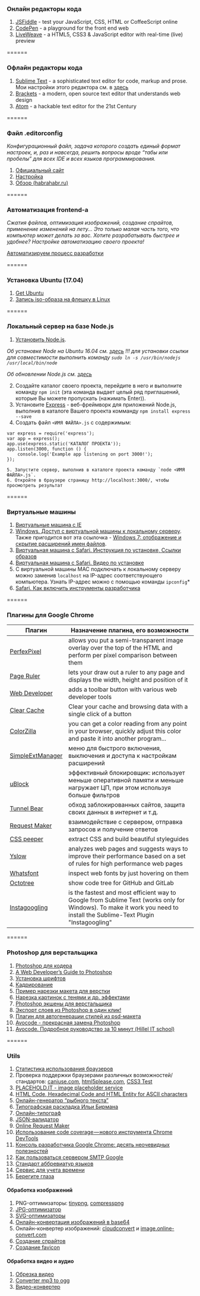 ### Онлайн редакторы кода
1. [JSFiddle](http://jsfiddle.net/) - test your JavaScript, CSS, HTML or CoffeeScript online
2. [CodePen](http://codepen.io) - a playground for the front end web
3. [LiveWeave](http://liveweave.com/) - a HTML5, CSS3 & JavaScript editor with real-time (live) preview

======

### Офлайн редакторы кода
1. [Sublime Text](http://www.sublimetext.com/) - a sophisticated text editor for code, markup and prose. Мои настройки этого редактора см. в [здесь](https://github.com/KAnastasiya/Useful_informations_about_frontend/blob/master/sublime.md)
2. [Brackets](http://brackets.io/) - a modern, open source text editor that understands web design
3. [Atom](https://atom.io/) - a hackable text editor for the 21st Century

======

### Файл .editorconfig
*Конфигурационный файл, задача которого создать единый формат настроек, и, раз и навсегда, решить вопросы вроде “табы или пробелы” для всех IDE и всех языков программирования.*

1. [Официальный сайт](http://editorconfig.org/)
2. [Настройка](https://www.youtube.com/watch?v=p1Ti0wSGG54)
3. [Обзор (habrahabr.ru)](https://habrahabr.ru/post/220131/)

======

### Автоматизация frontend-а
*Сжатия файлов, оптимизация изображений, создание спрайтов, применение изменений на лету... Это только малая часть того, что компьютер может делать за вас. Хотите разрабатывать быстрее и удобнее? Настройке автоматизацию своего проекта!*

[Автоматизируем процесс разработки](https://github.com/KAnastasiya/Useful_informations_about_frontend/blob/master/automation.md)

======

### Установка Ubuntu (17.04)
1. [Get Ubuntu](https://www.ubuntu.com/download)
2. [Запись iso-образа на флешку в Linux](http://compizomania.blogspot.com/2015/09/iso-linux.html) 

======

### Локальный сервер на базе Node.js
1. [Установить Node.js](https://nodejs.org/en/).

*Об установке Node на Ubuntu 16.04 см. [здесь](https://losst.ru/ustanovka-node-js-ubuntu-16-04) !!! для установки ссылки для совместимости  выполнить команду `sudo ln -s /usr/bin/nodejs /usr/local/bin/node`*

*Об обновлении Node.js см. [здесь](https://askubuntu.com/questions/426750/how-can-i-update-my-nodejs-to-the-latest-version)*

2. Создайте каталог своего проекта, перейдите в него и выполните команду `npm init` (эта команда выдает целый ряд приглашений, которые Вы можете пропускать (нажимать Enter)).
3. Установите [Express](http://expressjs.com/ru/) - веб-фреймворк для приложений Node.js, выполнив в каталоге Вашего проекта комманду `npm install express --save`
4. Создать файл `<ИМЯ ФАЙЛА>.js` с содержимым:
```
var express = require('express');
var app = express();
app.use(express.static('КАТАЛОГ ПРОЕКТА'));
app.listen(3000, function () {
    console.log('Example app listening on port 3000!');
});

5. Запустите сервер, выполнив в каталоге проекта команду `node <ИМЯ ФАЙЛА>.js`. 
6. Откройте в браузере страницу http://localhost:3000/, чтобы просмотреть результат
```

======

### Виртуальные машины
1. [Виртуальные машина с IE](https://developer.microsoft.com/en-us/microsoft-edge/tools/vms/)
2. [Windows. Доступ с виртуальной машины к локальному серверу](http://stackoverflow.com/questions/1261975/addressing-localhost-from-a-virtualbox-virtual-machine). Также пригодится вот эта ссылочка - [Windows 7: отображение и скрытие расширений имен файлов](http://netler.ru/ikt/windows7-extension.htm).
3. [Виртуальная машина с Safari. Инструкция по установке, Ссылки образов](https://techsviewer.com/how-to-install-mac-os-x-el-capitan-on-pc-on-virtualbox/)
4. [Виртуальная машина с Safari. Видео по установке](https://www.youtube.com/watch?v=7rM5iXOE7aI)
5. С виртуальной машины MAC подключать к локальному серверу можно заменив `localhost` на IP-адрес соответствующего компьютера. Узнать IP-адрес можно с помощью команды `ipconfig`*
6. [Safari. Как включить инструменты разработчика](https://developer.apple.com/library/content/documentation/AppleApplications/Conceptual/Safari_Developer_Guide/GettingStarted/GettingStarted.html )

======

### Плагины для Google Chrome
|         Плагин         |         Назначение плагина, его возможности        |
| ---------------------- | -------------------------------------------------- |
| [PerfexPixel](https://chrome.google.com/webstore/detail/perfectpixel-by-welldonec/dkaagdgjmgdmbnecmcefdhjekcoceebi?hl=ru) | allows you put a semi-transparent image overlay over the top of the HTML and perform per pixel comparison between them |
| [Page Ruler](https://chrome.google.com/webstore/detail/page-ruler/jlpkojjdgbllmedoapgfodplfhcbnbpn/related?hl=ru) | lets your draw out a ruler to any page and displays the width, height and position of it |
| [Web Developer](https://chrome.google.com/webstore/detail/web-developer/bfbameneiokkgbdmiekhjnmfkcnldhhm/related) | adds a toolbar button with various web developer tools |
| [Clear Cache](https://chrome.google.com/webstore/detail/clear-cache/cppjkneekbjaeellbfkmgnhonkkjfpdn/related?hl=ru) | Clear your cache and browsing data with a single click of a button |
| [ColorZilla](https://chrome.google.com/webstore/detail/colorzilla/bhlhnicpbhignbdhedgjhgdocnmhomnp/related) | you can get a color reading from any point in your browser, quickly adjust this color and paste it into another program... |
| [SimpleExtManager](https://chrome.google.com/webstore/detail/simpleextmanager/kniehgiejgnnpgojkdhhjbgbllnfkfdk/related?hl=ru) | меню для быстрого включения, выключения и доступа к настройкам расширений |
| [uBlock](https://chrome.google.com/webstore/detail/ublock-origin/cjpalhdlnbpafiamejdnhcphjbkeiagm/related?hl=ru) | эффективный блокировщик: использует меньше оперативной памяти и меньше нагружает ЦП, при этом используя больше фильтров |
| [Tunnel Bear](https://chrome.google.com/webstore/detail/tunnelbear-vpn/omdakjcmkglenbhjadbccaookpfjihpa/related) | обход заблокированных сайтов, защита своих данных в интернет и т.д.|
| [Request Maker](https://chrome.google.com/webstore/detail/request-maker/kajfghlhfkcocafkcjlajldicbikpgnp) | взаимодействие с сервером, отправка запросов и получение ответов |
| [CSS peeper](https://chrome.google.com/webstore/detail/css-peeper/mbnbehikldjhnfehhnaidhjhoofhpehk) | extract CSS and build beautiful styleguides |
| [Yslow](https://chrome.google.com/webstore/detail/yslow/ninejjcohidippngpapiilnmkgllmakh) | analyzes web pages and suggests ways to improve their performance based on a set of rules for high performance web pages |
| [Whatsfont](https://chrome.google.com/webstore/detail/whatfont/jabopobgcpjmedljpbcaablpmlmfcogm) | inspect web fonts by just hovering on them |
| [Octotree](https://chrome.google.com/webstore/detail/octotree/bkhaagjahfmjljalopjnoealnfndnagc?hl=ru) | show code tree for GitHub and GitLab |
| [Instagoogling](https://chrome.google.com/webstore/detail/instagoogling/oplehhpakncpogfgojmjaljobfdhogdf) | is the fastest and most efficient way to Google from Sublime Text (works only for Windows). To make it work you need to install the Sublime-Text Plugin "Instagoogling" |

======

### Photoshop для верстальщика
1. [Photoshop для кодера](http://xiper.net/learn/photoshop/) 
2. [A Web Developer’s Guide to Photoshop](http://rafaltomal.com/a-web-developerss-guide-to-photoshop/)
3. [Установка шрифтов](https://www.youtube.com/watch?v=tVpmLG1PuVA)
4. [Кадрирование](https://www.youtube.com/watch?v=BjtVlWN9A10)
5. [Пример нарезки макета для верстки](http://gearmobile.github.io/photoshop/photoshop-example-cutting-mockup/)
6. [Нарезка картинок с тенями и др. эффектами](http://paulradzkov.com/2012/photoshop_new_layer_based_slice/)
7. [Photoshop экшены для верстальщика](http://vovanr.com/posts/photoshop-actions/)
8. [Экспорт слоев из Photoshop в один клик!](http://jnet.kz/httml/2014/03/13/eksport-sloev-iz-photoshop-v-odin-klik.html)
9. [Плагин для автогенерации стилей из psd-макета](http://loftblog.ru/material/sokrati-vremya-svoej-verstki-v-3-raza/)
10. [Avocode - прекрасная замена Photoshop](https://avocode.com/features-developer.html)
11. [Avocode. Подробное руководство за 10 минут (Hillel IT school)](https://www.youtube.com/watch?v=pAfMkjKY004&utm_source=newsletter&utm_medium=email&utm_campaign=kak_verstat_effektivnee&utm_term=2016-12-14)

======

### Utils
1. [Статистика использования браузеров](http://gs.statcounter.com/#browser_version_partially_combined-ww-monthly-201501-201601)
2. Проверка поддержки браузерами различных возможностей/стандартов: [caniuse.com](caniuse.com), [html5please.com](html5please.com), [CSS3 Test](http://css3test.com/)
3. [PLACEHOLD.IT - image placeholder service](https://placehold.it/)
4. [HTML Code, Hexadecimal Code and HTML Entity for ASCII characters](http://www.character-code.com/)
5. [Онлайн-генератор “рыбного текста”](http://www.blindtextgenerator.com/ru)
6. [Типографская раскладка Ильи Бирмана](http://ilyabirman.ru/projects/typography-layout/ )
7. [Онлайн-типограф](https://www.artlebedev.ru/tools/typograf/)
8. [JSON-валидатор](https://jsonformatter.curiousconcept.com/)
9. [Online Request Maker](http://requestmaker.com/)
10. [Использование code coverage — нового инструмента Chrome DevTools](https://medium.com/devschacht/using-the-chrome-devtools-new-code-coverage-feature-6535bc26c97b) 
11. [Консоль разработчика Google Chrome: десять неочевидных полезностей](https://m.habrahabr.ru/company/ruvds/blog/316132/)
12. [Как пользоваться сервером SMTP Google](https://www.digitalocean.com/community/tutorials/smtp-google)
13. [Стандарт аббревиатур языков](http://www.iana.org/assignments/language-subtag-registry/language-subtag-registry)
14. [Сервис для учета времени](https://www.rescuetime.com/dashboard/for/the/day/of/2016-09-10)
15. [Берегите глаза](http://softhelp.org.ua/?p=6120)

#### Обработка изображений
1. PNG-оптимизаторы: [tinypng](https://tinypng.com/), [compresspng](http://compresspng.com/ru/) 
2. [JPG-оптимизатор](http://compressjpeg.com/ru/)
3. [SVG-оптимизаторы](https://jakearchibald.github.io/svgomg/)
4. [Онлайн-конвертация изображений в base64](http://b64.io/) 
5. Онлайн-конвертер изображений: [cloudconvert](https://cloudconvert.com) и [image.online-convert.com](http://image.online-convert.com/ru)
6. [Создание спрайтов](http://spritepad.wearekiss.com/)
7. [Создание favicon](http://www.favicon-generator.org/)

#### Обработка видео и аудио
1. [Обрезка видео](http://online-video-cutter.com/ru/)
2. [Converter mp3 to ogg](http://audio.online-convert.com/ru/convert-to-ogg)
3. [Видео-конвертер](http://video.online-convert.com/ru/convert-to-mp4)
